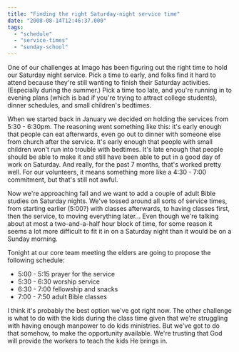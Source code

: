 ```yaml
---
title: "Finding the right Saturday-night service time"
date: "2008-08-14T12:46:37.000"
tags: 
  - "schedule"
  - "service-times"
  - "sunday-school"
---
```


One of our challenges at Imago has been figuring out the right time to hold our Saturday night service. Pick a time to early, and folks find it hard to attend because they're still wanting to finish their Saturday activities. (Especially during the summer.) Pick a time too late, and you're running in to evening plans (which is bad if you're trying to attract college students), dinner schedules, and small children's bedtimes.

When we started back in January we decided on holding the services from 5:30 - 6:30pm. The reasoning went something like this: it's early enough that people can eat afterwards, even go out to dinner with someone else from church after the service. It's early enough that people with small children won't run into trouble with bedtimes. It's late enough that people should be able to make it and still have been able to put in a good day of work on Saturday. And really, for the past 7 months, that's worked pretty well. For our volunteers, it means something more like a 4:30 - 7:00 commitment, but that's still not awful.

Now we're approaching fall and we want to add a couple of adult Bible studies on Saturday nights. We've tossed around all sorts of service times, from starting earlier (5:00?) with classes afterwards, to having classes first, then the service, to moving everything later... Even though we're talking about at most a two-and-a-half hour block of time, for some reason it seems a lot more difficult to fit it in on a Saturday night than it would be on a Sunday morning.

Tonight at our core team meeting the elders are going to propose the following schedule:

- 5:00 - 5:15 prayer for the service
- 5:30 - 6:30 worship service
- 6:30 - 7:00 fellowship and snacks
- 7:00 - 7:50 adult Bible classes

I think it's probably the best option we've got right now. The other challenge is what to do with the kids during the class time given that we're struggling with having enough manpower to do kids ministries. But we've got to do that somehow, to make the opportunity available. We're trusting that God will provide the workers to teach the kids He brings in.

